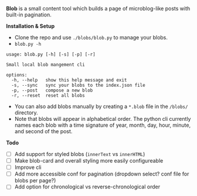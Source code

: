 **Blob** is a small content tool which builds a page of microblog-like posts with built-in pagination. 

**Installation & Setup**
- Clone the repo and use `./blobs/blob.py` to manage your blobs.
- `blob.py -h`
```
usage: blob.py [-h] [-s] [-p] [-r]

Small local blob mangement cli

options:
  -h, --help   show this help message and exit
  -s, --sync   sync your blobs to the index.json file
  -p, --post   compose a new blob
  -r, --reset  reset all blobs
```
- You can also add blobs manually by creating a `*.blob` file in the `/blobs/` directory.
- Note that blobs will appear in alphabetical order. The python cli currently names each blob with a time signature of year, month, day, hour, minute, and second of the post. 

**Todo**
- [ ] Add support for styled blobs (`innerText` vs `innerHTML`)
- [ ] Make blob-card and overall styling more easily configureable
- [ ] Improve cli
- [ ] Add more accessible conf for pagination (dropdown select? conf file for blobs per page?)
- [ ] Add option for chronological vs reverse-chronological order
